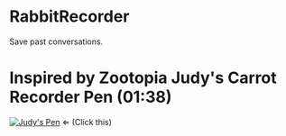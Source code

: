 # RabbitRecorder
Save past conversations.
# Inspired by Zootopia Judy's Carrot Recorder Pen (01:38)
[![Judy's Pen](http://img.youtube.com/vi/J9MKjQ6-UBU/0.jpg)](https://youtu.be/J9MKjQ6-UBU?t=98) ⇐ (Click this)


